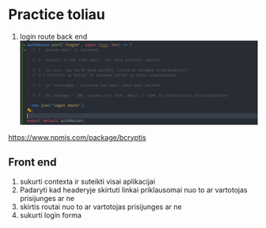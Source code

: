 # Practice toliau

1. login route back end ![](assets/2024-03-20-12-01-01.png)

https://www.npmjs.com/package/bcryptjs

## Front end

1. sukurti contexta ir suteikti visai aplikacijai
2. Padaryti kad headeryje skirtuti linkai priklausomai nuo to ar vartotojas prisijunges ar ne
3. skirtis routai nuo to ar vartotojas prisijunges ar ne
4. sukurti login forma
